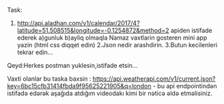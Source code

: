 Task:
1. http://api.aladhan.com/v1/calendar/2017/4?latitude=51.508515&longitude=-0.1254872&method=2
apiden istifade ederek 
a)gunluk
b)ayliq 
olmaqla Namaz vaxtlarin gosteren mini app yazin (html css diqqet edin)
2.Json nedir arashdirin.
3.Butun kecilenleri tekrar edin...


Qeyd:Herkes postman yuklesin,istifade etsin...

Vaxti olanlar bu taska baxsin :
https://api.weatherapi.com/v1/current.json?key=6bc15cfb31414fbda9f95625221905&q=london - bu api endpointindən istifadə edərək aşağıda atdığım videodakı kimi bir nəticə əldə etməlisiniz.
